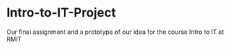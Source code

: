 # Intro-to-IT-Project
Our final assignment and a prototype of our idea for the course Intro to IT at RMIT
